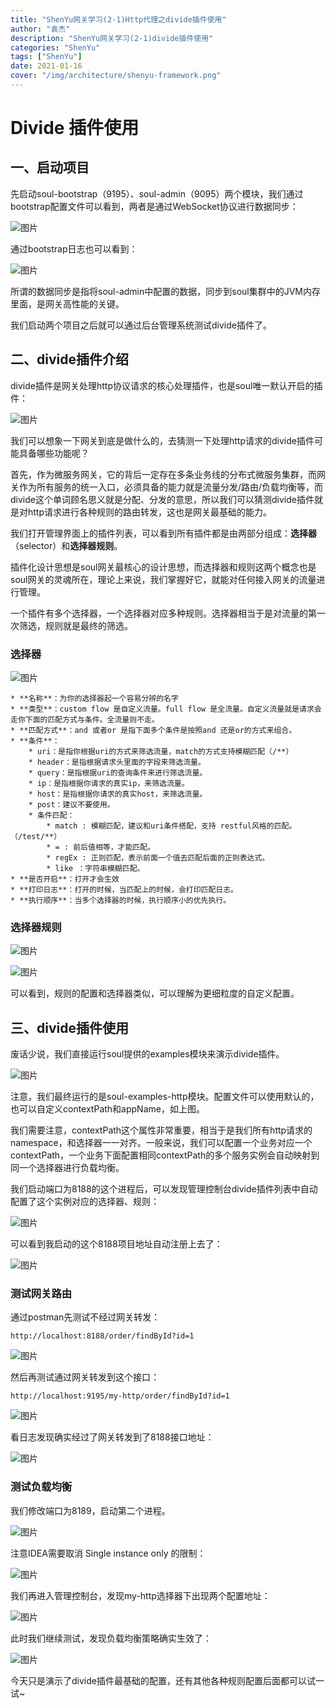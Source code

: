 ```yaml
---
title: "ShenYu网关学习(2-1)Http代理之divide插件使用"
author: "袁杰"
description: "ShenYu网关学习(2-1)divide插件使用"
categories: "ShenYu"
tags: ["ShenYu"]
date: 2021-01-16
cover: "/img/architecture/shenyu-framework.png"
---
```


# Divide 插件使用

## 一、启动项目

先启动soul-bootstrap（9195）、soul-admin（9095）两个模块，我们通过bootstrap配置文件可以看到，两者是通过WebSocket协议进行数据同步：

![图片](https://uploader.shimo.im/f/nGr4Gtt1RDaxFZhp.png!thumbnail?fileGuid=fGQAODvCNjs7kNIH)

通过bootstrap日志也可以看到：

![图片](https://uploader.shimo.im/f/cvJNUI1WLaJEk0Pe.png!thumbnail?fileGuid=fGQAODvCNjs7kNIH)

所谓的数据同步是指将soul-admin中配置的数据，同步到soul集群中的JVM内存里面，是网关高性能的关键。

我们启动两个项目之后就可以通过后台管理系统测试divide插件了。

## 二、divide插件介绍

divide插件是网关处理http协议请求的核心处理插件，也是soul唯一默认开启的插件：

![图片](https://uploader.shimo.im/f/0CIBpm0YatPSWUUu.png!thumbnail?fileGuid=fGQAODvCNjs7kNIH)

我们可以想象一下网关到底是做什么的，去猜测一下处理http请求的divide插件可能具备哪些功能呢？

首先，作为微服务网关，它的背后一定存在多条业务线的分布式微服务集群，而网关作为所有服务的统一入口，必须具备的能力就是流量分发/路由/负载均衡等，而divide这个单词顾名思义就是分配、分发的意思，所以我们可以猜测divide插件就是对http请求进行各种规则的路由转发，这也是网关最基础的能力。

我们打开管理界面上的插件列表，可以看到所有插件都是由两部分组成：**选择器**（selector）和**选择器规则**。

插件化设计思想是soul网关最核心的设计思想，而选择器和规则这两个概念也是soul网关的灵魂所在，理论上来说，我们掌握好它，就能对任何接入网关的流量进行管理。

一个插件有多个选择器，一个选择器对应多种规则。选择器相当于是对流量的第一次筛选，规则就是最终的筛选。

### 选择器

![图片](https://uploader.shimo.im/f/KlNWtqo6shqyJYWZ.png!thumbnail?fileGuid=fGQAODvCNjs7kNIH)

    * **名称**：为你的选择器起一个容易分辨的名字
    * **类型**：custom flow 是自定义流量。full flow 是全流量。自定义流量就是请求会走你下面的匹配方式与条件。全流量则不走。
    * **匹配方式**：and 或者or 是指下面多个条件是按照and 还是or的方式来组合。
    * **条件**：
        * uri：是指你根据uri的方式来筛选流量，match的方式支持模糊匹配（/**）
        * header：是指根据请求头里面的字段来筛选流量。
        * query：是指根据uri的查询条件来进行筛选流量。
        * ip：是指根据你请求的真实ip，来筛选流量。
        * host：是指根据你请求的真实host，来筛选流量。
        * post：建议不要使用。
        * 条件匹配：
            * match : 模糊匹配，建议和uri条件搭配，支持 restful风格的匹配。（/test/**）
            * = : 前后值相等，才能匹配。
            * regEx : 正则匹配，表示前面一个值去匹配后面的正则表达式。
            * like ：字符串模糊匹配。
    * **是否开启**：打开才会生效
    * **打印日志**：打开的时候，当匹配上的时候，会打印匹配日志。
    * **执行顺序**：当多个选择器的时候，执行顺序小的优先执行。
### 选择器规则

![图片](https://uploader.shimo.im/f/If4ekdjZ1T0j11fy.png!thumbnail?fileGuid=fGQAODvCNjs7kNIH)

![图片](https://uploader.shimo.im/f/CTJJ5j55VhfIxVsS.png!thumbnail?fileGuid=fGQAODvCNjs7kNIH)

可以看到，规则的配置和选择器类似，可以理解为更细粒度的自定义配置。

## 三、divide插件使用

废话少说，我们直接运行soul提供的examples模块来演示divide插件。

![图片](https://uploader.shimo.im/f/8i3YFAMvzXsKJg7o.png!thumbnail?fileGuid=fGQAODvCNjs7kNIH)

注意，我们最终运行的是soul-examples-http模块。配置文件可以使用默认的，也可以自定义contextPath和appName，如上图。

我们需要注意，contextPath这个属性非常重要，相当于是我们所有http请求的namespace，和选择器一一对齐。一般来说，我们可以配置一个业务对应一个contextPath，一个业务下面配置相同contextPath的多个服务实例会自动映射到同一个选择器进行负载均衡。

我们启动端口为8188的这个进程后，可以发现管理控制台divide插件列表中自动配置了这个实例对应的选择器、规则：

![图片](https://uploader.shimo.im/f/ozvPWCqVaXEGwG2E.png!thumbnail?fileGuid=fGQAODvCNjs7kNIH)

可以看到我启动的这个8188项目地址自动注册上去了：

![图片](https://uploader.shimo.im/f/MzTmhBkyZSRIiPAp.png!thumbnail?fileGuid=fGQAODvCNjs7kNIH)

### 测试网关路由

通过postman先测试不经过网关转发：

```plain
http://localhost:8188/order/findById?id=1
```
![图片](https://uploader.shimo.im/f/OJi1lpFiwlHN53EE.png!thumbnail?fileGuid=fGQAODvCNjs7kNIH)

然后再测试通过网关转发到这个接口：

```plain
http://localhost:9195/my-http/order/findById?id=1
```
![图片](https://uploader.shimo.im/f/8p4u4OKuWp3inEVh.png!thumbnail?fileGuid=fGQAODvCNjs7kNIH)

看日志发现确实经过了网关转发到了8188接口地址：

![图片](https://uploader.shimo.im/f/iE6V4aNqbaaUQz2K.png!thumbnail?fileGuid=fGQAODvCNjs7kNIH)

### 测试负载均衡

我们修改端口为8189，启动第二个进程。

![图片](https://uploader.shimo.im/f/arghWSgrccJ5262m.png!thumbnail?fileGuid=fGQAODvCNjs7kNIH)

注意IDEA需要取消 Single instance only 的限制：

![图片](https://uploader.shimo.im/f/cMdvwK0RI7AxmLf6.png!thumbnail?fileGuid=fGQAODvCNjs7kNIH)

我们再进入管理控制台，发现my-http选择器下出现两个配置地址：

![图片](https://uploader.shimo.im/f/nC35SJOlCZnNIrAz.png!thumbnail?fileGuid=fGQAODvCNjs7kNIH)

此时我们继续测试，发现负载均衡策略确实生效了：

![图片](https://uploader.shimo.im/f/int2660TqS1nAkYB.png!thumbnail?fileGuid=fGQAODvCNjs7kNIH)

今天只是演示了divide插件最基础的配置，还有其他各种规则配置后面都可以试一试~

